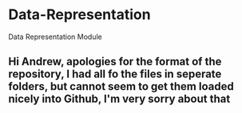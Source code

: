 # Data-Representation
Data Representation Module

## Hi Andrew, apologies for the format of the repository, I had all fo the files in seperate folders, but cannot seem to get them loaded nicely into Github, I'm very sorry about that
